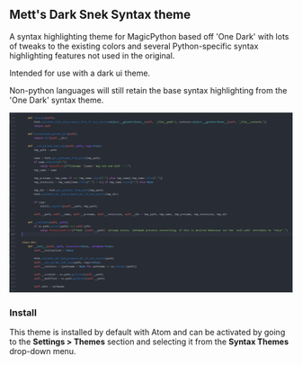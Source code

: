 ## Mett's Dark Snek Syntax theme

A syntax highlighting theme for MagicPython based off 'One Dark' with lots of tweaks to the existing colors and several Python-specific syntax highlighting features not used in the original.

Intended for use with a dark ui theme.

Non-python languages will still retain the base syntax highlighting from the 'One Dark' syntax theme.


![dark-snek-syntax](MettDarkSnek.PNG)


### Install

This theme is installed by default with Atom and can be activated by going to the __Settings > Themes__ section and selecting it from the __Syntax Themes__ drop-down menu.
